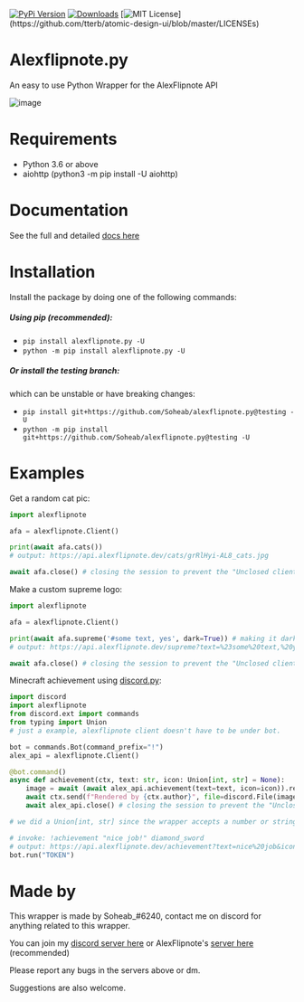 [![PyPi Version](https://img.shields.io/pypi/v/alexflipnote.py.svg)](https://pypi.python.org/pypi/alexflipnote.py/)
[![Downloads](https://pepy.tech/badge/alexflipnote-py)](https://pepy.tech/project/alexflipnote-py)
[![MIT License](https://img.shields.io/apm/l/atomic-design-ui.svg?)](https://github.com/tterb/atomic-design-ui/blob/master/LICENSEs)


# Alexflipnote.py
An easy to use Python Wrapper for the AlexFlipnote API

![image](https://alexflipnote.dev/branding/assets/avatar.png)

# Requirements
- Python 3.6 or above
- aiohttp (python3 -m pip install -U aiohttp)

# Documentation
See the full and detailed [docs here](https://github.com/Soheab/alexflipnote.py/blob/testing/docs.md)

# Installation
Install the package by doing one of the following commands:

##### Using pip (recommended):
- `pip install alexflipnote.py -U`
- `python -m pip install alexflipnote.py -U`

##### Or install the testing branch:
which can be unstable or have breaking changes:

- `pip install git+https://github.com/Soheab/alexflipnote.py@testing -U`
- `python -m pip install git+https://github.com/Soheab/alexflipnote.py@testing -U`

# Examples

Get a random cat pic:
```python
import alexflipnote

afa = alexflipnote.Client()

print(await afa.cats())
# output: https://api.alexflipnote.dev/cats/grRlHyi-AL8_cats.jpg

await afa.close() # closing the session to prevent the "Unclosed client session" warning
``` 

Make a custom supreme logo:
```python
import alexflipnote

afa = alexflipnote.Client()

print(await afa.supreme('#some text, yes', dark=True)) # making it dark, there is also light option.
# output: https://api.alexflipnote.dev/supreme?text=%23some%20text,%20yes&dark=true

await afa.close() # closing the session to prevent the "Unclosed client session" warning
```

Minecraft achievement using [discord.py](https://github.com/Rapptz/discord.py):
```python
import discord
import alexflipnote
from discord.ext import commands
from typing import Union
# just a example, alexflipnote client doesn't have to be under bot.

bot = commands.Bot(command_prefix="!")
alex_api = alexflipnote.Client()

@bot.command()
async def achievement(ctx, text: str, icon: Union[int, str] = None): 
    image = await (await alex_api.achievement(text=text, icon=icon)).read() # BytesIO
    await ctx.send(f"Rendered by {ctx.author}", file=discord.File(image, filename="achievement.png"))
    await alex_api.close() # closing the session to prevent the "Unclosed client session" warning

# we did a Union[int, str] since the wrapper accepts a number or string for the icon, see the icon section in docs to see what it accepts.

# invoke: !achievement "nice job!" diamond_sword
# output: https://api.alexflipnote.dev/achievement?text=nice%20job&icon=3
bot.run("TOKEN")
```

# Made by

This wrapper is made by Soheab_#6240, contact me on discord for anything related to this wrapper.

You can join my [discord server here](https://discord.gg/yCzcfju) or 
AlexFlipnote's [server here](https://discord.gg/alexflipnote) (recommended)

Please report any bugs in the servers above or dm.

Suggestions are also welcome.

